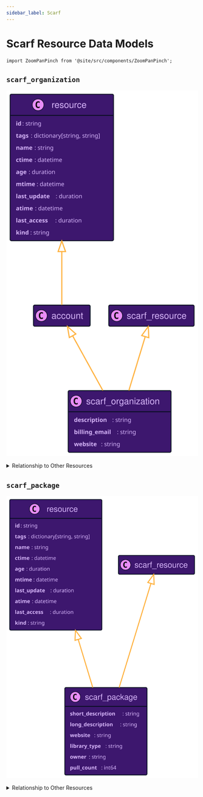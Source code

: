 ```yaml
---
sidebar_label: Scarf
---
```


# Scarf Resource Data Models

```mdx-code-block
import ZoomPanPinch from '@site/src/components/ZoomPanPinch';
```

## `scarf_organization`

<ZoomPanPinch>

![Diagram of scarf_organization data model](./img/scarf_organization.svg)

</ZoomPanPinch>

<details>
<summary>Relationship to Other Resources</summary>
<div>
<ZoomPanPinch>

![Diagram of scarf_organization relationship to other resources](./img/scarf_organization_relationships.svg)

</ZoomPanPinch>
</div>
</details>

## `scarf_package`

<ZoomPanPinch>

![Diagram of scarf_package data model](./img/scarf_package.svg)

</ZoomPanPinch>

<details>
<summary>Relationship to Other Resources</summary>
<div>
<ZoomPanPinch>

![Diagram of scarf_package relationship to other resources](./img/scarf_package_relationships.svg)

</ZoomPanPinch>
</div>
</details>
